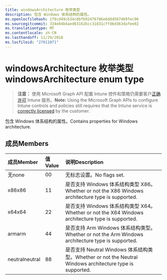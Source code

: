 ```yaml
---
title: windowsArchitecture 枚举类型
description: 包含 Windows 体系结构的属性。
ms.openlocfilehash: 1f8cd49cb34c8bfb92476786e6d8d567469fec96
ms.sourcegitcommit: 334e84b4aed63162bcc31831cffd6d363dafee02
ms.translationtype: MT
ms.contentlocale: zh-CN
ms.lasthandoff: 11/29/2018
ms.locfileid: "27011071"
---
```

# <a name="windowsarchitecture-enum-type"></a><span data-ttu-id="288a0-103">windowsArchitecture 枚举类型</span><span class="sxs-lookup"><span data-stu-id="288a0-103">windowsArchitecture enum type</span></span>

> <span data-ttu-id="288a0-104">**注意：** 使用 Microsoft Graph API 配置 Intune 控件和策略仍需要客户[正确许可](https://go.microsoft.com/fwlink/?linkid=839381) Intune 服务。</span><span class="sxs-lookup"><span data-stu-id="288a0-104">**Note:** Using the Microsoft Graph APIs to configure Intune controls and policies still requires that the Intune service is [correctly licensed](https://go.microsoft.com/fwlink/?linkid=839381) by the customer.</span></span>

<span data-ttu-id="288a0-105">包含 Windows 体系结构的属性。</span><span class="sxs-lookup"><span data-stu-id="288a0-105">Contains properties for Windows architecture.</span></span>
## <a name="members"></a><span data-ttu-id="288a0-106">成员</span><span class="sxs-lookup"><span data-stu-id="288a0-106">Members</span></span>
|<span data-ttu-id="288a0-107">成员</span><span class="sxs-lookup"><span data-stu-id="288a0-107">Member</span></span>|<span data-ttu-id="288a0-108">值</span><span class="sxs-lookup"><span data-stu-id="288a0-108">Value</span></span>|<span data-ttu-id="288a0-109">说明</span><span class="sxs-lookup"><span data-stu-id="288a0-109">Description</span></span>|
|:---|:---|:---|
|<span data-ttu-id="288a0-110">无</span><span class="sxs-lookup"><span data-stu-id="288a0-110">none</span></span>|<span data-ttu-id="288a0-111">0</span><span class="sxs-lookup"><span data-stu-id="288a0-111">0</span></span>|<span data-ttu-id="288a0-112">无标志设置。</span><span class="sxs-lookup"><span data-stu-id="288a0-112">No flags set.</span></span>|
|<span data-ttu-id="288a0-113">x86</span><span class="sxs-lookup"><span data-stu-id="288a0-113">x86</span></span>|<span data-ttu-id="288a0-114">1</span><span class="sxs-lookup"><span data-stu-id="288a0-114">1</span></span>|<span data-ttu-id="288a0-115">是否支持 Windows 体系结构类型 X86。</span><span class="sxs-lookup"><span data-stu-id="288a0-115">Whether or not the X86 Windows architecture type is supported.</span></span>|
|<span data-ttu-id="288a0-116">x64</span><span class="sxs-lookup"><span data-stu-id="288a0-116">x64</span></span>|<span data-ttu-id="288a0-117">2</span><span class="sxs-lookup"><span data-stu-id="288a0-117">2</span></span>|<span data-ttu-id="288a0-118">是否支持 Windows 体系结构类型 X64。</span><span class="sxs-lookup"><span data-stu-id="288a0-118">Whether or not the X64 Windows architecture type is supported.</span></span>|
|<span data-ttu-id="288a0-119">arm</span><span class="sxs-lookup"><span data-stu-id="288a0-119">arm</span></span>|<span data-ttu-id="288a0-120">4</span><span class="sxs-lookup"><span data-stu-id="288a0-120">4</span></span>|<span data-ttu-id="288a0-121">是否支持 Arm Windows 体系结构类型。</span><span class="sxs-lookup"><span data-stu-id="288a0-121">Whether or not the Arm Windows architecture type is supported.</span></span>|
|<span data-ttu-id="288a0-122">neutral</span><span class="sxs-lookup"><span data-stu-id="288a0-122">neutral</span></span>|<span data-ttu-id="288a0-123">8</span><span class="sxs-lookup"><span data-stu-id="288a0-123">8</span></span>|<span data-ttu-id="288a0-124">是否支持 Neutral Windows 体系结构类型。</span><span class="sxs-lookup"><span data-stu-id="288a0-124">Whether or not the Neutral Windows architecture type is supported.</span></span>|



